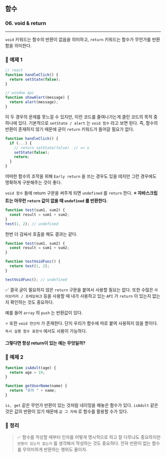 ## 함수

### 06. void & return

---

`void` 키워드는 함수의 반환이 없음을 의미하고, `return` 키워드는 함수가 무언가를 반환함을 의미한다.

### 📌 예제 1

```js
// react
function handleClick() {
  return setState(false);
}

// window api
function showAlert(message) {
  return alert(message);
}
```

이 두 경우의 문제를 못느낄 수 있지만, 이런 코드를 줄여나가는게 클린 코드의 목적 중 하나에 있다.
기본적으로 `setState / alert` 는 `void 함수` 라고 보면 된다. 즉, 함수의 반환이 존재하지 않기 때문에 굳이 `return` 키워드가 들어갈 필요가 없다.

```js
function handleClick() {
  if (...) {
  	// return setState(false)  // => x
    setState(false);
    return;
  }
}
```

어떠한 함수의 조작을 위해 `Early return` 을 쓰는 경우도 있을 테지만 그런 경우에도 명확하게 구분해주는 것이 좋다.

`void 함수` 들에 return 구문을 써주게 되면 `undefined` 를 `return` 한다.
**⭐️ 자바스크립트는 아무런 `return` 값이 없을 때 `undefined` 를 반환한다.**

```js
function test(sum1, sum2) {
  const result = sum1 + sum2;
}
test(1, 2); // undefined
```

한번 더 감싸서 호출을 해도 결과는 같다.

```js
function test(sum1, sum2) {
  const result = sum1 + sum2;
}

function testVoidFunc() {
  return test(1, 2);
}

testVoidFunc(); // undefined
```

✅ 결국 굳이 필요하지 않은 `return` 구문을 붙여서 사용할 필요는 없다. 또한 수많은 `라이브러리 / 프레임워크` 등을 사용할 때 내가 사용하고 있는 `API` 가 `return` 이 있는지 없는지 확인하는 것도 중요하다.

예를 들어 `array` 의 `push` 는 반환값이 있다.

⭐️ 또한 `void 연산자` 가 존재한다. 단지 우리가 함수에 따로 붙여 사용하지 않을 뿐이다. `즉시 실행 함수 표현식` 에서도 사용이 가능하다.

#### 그렇다면 항상 return이 있는 예는 무엇일까?

### 📌 예제 2

```js
function isAdult(age) {
  return age > 19;
}

function getUserName(name) {
  return "유저 " + name;
}
```

`is, get` 같은 무언가 반환이 있는 것처럼 네이밍을 해놓은 함수가 있다. `isAdult` 같은 것은 값의 반환이 있기 때문에 `값 그 자체` 로 함수를 활용할 수가 있다.

### 📌 정리

> ✅ 함수를 작성할 때부터 인자를 어떻게 명시적으로 하고 잘 다루냐도 중요하지만 `반환이 있는지 없는지` 를 생각해서 작성하는 것도 중요하다. 전혀 반환이 없는 함수를 무의미하게 반환하는 행위도 줄이자.
